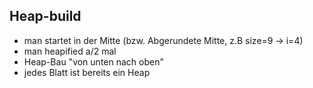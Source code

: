 
## Heap-build
- man startet in der Mitte (bzw. Abgerundete Mitte, z.B size=9 -> i=4)
- man heapified a/2 mal
- Heap-Bau "von unten nach oben"
- jedes Blatt ist bereits ein Heap
